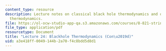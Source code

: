 ```yaml
---
content_type: resource
description: Lecture notes on classical black hole thermodynamics and quantum blackhole
  thermodynamics.
file: https://ol-ocw-studio-app-qa.s3.amazonaws.com/courses/8-821-string-theory-fall-2008/a3e418ff0049144b2a70f4c8bdd5d8d1_lecture24.pdf
file_type: application/pdf
resourcetype: Document
title: "Lecture 24: Blackhole Thermodynamics (Con\u2019d)"
uid: a3e418ff-0049-144b-2a70-f4c8bdd5d8d1
---
```

